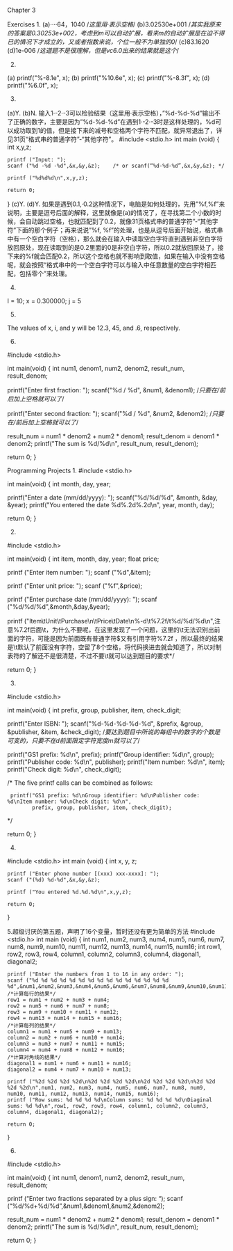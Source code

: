 Chapter 3

Exercises
1.
(a)····64，1040    /*这里用·表示空格*/
(b)3.02530e+001    /*其实我原来的答案是0.30253e+002，考虑到m可以自动扩展，看来m的自动扩展是在迫不得已的情况下才成立的，又或者指数来说，个位一般不为单独的0*/
(c)83.1620
(d)1e-006    /*这道题不是很理解，但是vc6.0出来的结果就是这个*/

2.
(a) printf("%-8.1e", x);
(b) printf("%10.6e", x);
(c) printf("%-8.3f", x);
(d) printf("%6.0f", x);

3.
(a)Y.
(b)N.
输入1·-2·-3可以检验结果（这里用·表示空格），”%d-%d-%d”输出不了正确的数字，主要是因为”%d-%d-%d”在遇到1·-2·-3时是这样处理的，%d可以成功取到1的值，但是接下来的减号和空格两个字符不匹配，就异常退出了，详见31页“格式串的普通字符”-“其他字符”。
#include <stdio.h>
int main (void)
{
int x,y,z;

	printf ("Input: ");
	scanf ("%d -%d -%d",&x,&y,&z);    /* or scanf(“%d-%d-%d”,&x,&y,&z); */

	printf ("%d%d%d\n",x,y,z);

	return 0;
}
(c)Y.
(d)Y.
如果是遇到0.1,·0.2这种情况下，电脑是如何处理的，先用”%f,%f”来说明，主要是逗号后面的解释，这里就像是(a)的情况了，在寻找第二个小数的时候，会自动跳过空格，也就匹配到了0.2，就像31页格式串的普通字符”-“其他字符”下面的那个例子；再来说说”%f, %f”的处理，也是从逗号后面开始说，格式串中有一个空白字符（空格），那么就会在输入中读取空白字符直到遇到非空白字符放回原处，现在读取到的是0.2里面的0是非空白字符，所以0.2就放回原处了，接下来的%f就会匹配0.2，所以这个空格也就不影响到取值，如果在输入中没有空格呢，就会按照“格式串中的一个空白字符可以与输入中任意数量的空白字符相匹配，包括零个”来处理。

4.
I = 10; x = 0.300000; j = 5

5.
The values of x, i, and y will be 12.3, 45, and .6, respectively.

6.
#include <stdio.h>

int main(void)
{
int num1, denom1, num2, denom2, result_num, result_denom;

printf("Enter first fraction: ");
scanf("%d / %d", &num1, &denom1);    /*只要在/前后加上空格就可以了*/

printf("Enter second fraction: ");
scanf("%d / %d", &num2, &denom2);    /*只要在/前后加上空格就可以了*/

result_num = num1 * denom2 + num2 * denom1;
result_denom = denom1 * denom2;
printf("The sum is %d/%d\n", result_num, result_denom);

return 0;
}

Programming Projects
1.
#include <stdio.h>

int main(void)
{
int month, day, year;

printf("Enter a date (mm/dd/yyyy): ");
scanf("%d/%d/%d", &month, &day, &year);
printf("You entered the date %d%.2d%.2d\n", year, month, day);

return 0;
}

2.
#include <stdio.h>

int main(void)
{
int item, month, day, year;
float price;

printf ("Enter item number: ");
scanf ("%d",&item);

printf ("Enter unit price: ");
scanf ("%f",&price);

printf ("Enter purchase date (mm/dd/yyyy): ");
scanf ("%d/%d/%d",&month,&day,&year);

printf ("Item\tUnit\tPurchase\n\tPrice\tDate\n%-d\t$%7.2f%d/%d/%d\n",item,price,month,day,year);    /*这里有两个问题要注意，一是Price的输出用的是%7.2f，因为题目中指出价格的最大取值为9999.99，共七个字符宽度和两个小数，第二是为什么不是"Item\tUnit\tPurchase\n\tPrice\tDate\n%-d\t$%7.2f/t%d/%d/%d\n",注意%7.2f后面\t，为什么不要呢，在这里发现了一个问题，这里的\t无法识别出前面的字符，可能是因为前面既有普通字符$又有引用字符%7.2f ，所以最终的结果是\t默认了前面没有字符，空留了8个空格，将代码换进去就会知道了，所以对制表符的了解还不是很清楚，不过不要\t就可以达到题目的要求*/

return 0;
}

3.
#include <stdio.h>

int main(void)
{
int prefix, group, publisher, item, check_digit;

printf("Enter ISBN: ");
scanf("%d-%d-%d-%d-%d", &prefix, &group, &publisher, &item, &check_digit);    /*要达到题目中所说的每组中的数字的个数是可变的，只要不在d前面限定字符宽度m就可以了*/

printf("GS1 prefix: %d\n", prefix);
printf("Group identifier: %d\n", group);
printf("Publisher code: %d\n", publisher);
printf("Item number: %d\n", item);
printf("Check digit: %d\n", check_digit);

/* The five printf calls can be combined as follows:

     printf("GS1 prefix: %d\nGroup identifier: %d\nPublisher code: %d\nItem number: %d\nCheck digit: %d\n",
            prefix, group, publisher, item, check_digit);
*/

return 0;
}

4.
#include <stdio.h>
int main (void)
{
int x, y, z;

	printf ("Enter phone number [(xxx) xxx-xxxx]: ");
	scanf ("(%d) %d-%d",&x,&y,&z);

	printf ("You entered %d.%d.%d\n",x,y,z);
	
	return 0;
}

5.超级讨厌的第五题，声明了16个变量，暂时还没有更为简单的方法
#include <stdio.h>
int main (void)
{
int num1, num2, num3, num4, num5, num6, num7, num8, num9, num10, num11, num12, num13, num14, num15, num16;
int row1, row2, row3, row4, column1, column2, column3, column4, diagonal1, diagonal2;

	printf ("Enter the numbers from 1 to 16 in any order: ");
	scanf ("%d %d %d %d %d %d %d %d %d %d %d %d %d %d %d %d",&num1,&num2,&num3,&num4,&num5,&num6,&num7,&num8,&num9,&num10,&num11,&num12,&num13,&num14,&num15,&num16);
    /*计算每行的结果*/
	row1 = num1 + num2 + num3 + num4;
	row2 = num5 + num6 + num7 + num8;
	row3 = num9 + num10 + num11 + num12;
	row4 = num13 + num14 + num15 + num16;
    /*计算每列的结果*/
	column1 = num1 + num5 + num9 + num13;
	column2 = num2 + num6 + num10 + num14;
	column3 = num3 + num7 + num11 + num15;
	column4 = num4 + num8 + num12 + num16;
    /*计算对角线的结果*/
	diagonal1 = num1 + num6 + num11 + num16;
	diagonal2 = num4 + num7 + num10 + num13;

	printf ("%2d %2d %2d %2d\n%2d %2d %2d %2d\n%2d %2d %2d %2d\n%2d %2d %2d %2d\n",num1, num2, num3, num4, num5, num6, num7, num8, num9, num10, num11, num12, num13, num14, num15, num16);
	printf ("Row sums: %d %d %d %d\nColumn sums: %d %d %d %d\nDiaginal sums: %d %d\n",row1, row2, row3, row4, column1, column2, column3, column4, diagonal1, diagonal2);

	return 0;
}

6.
#include <stdio.h>

int main(void)
{
int num1, denom1, num2, denom2, result_num, result_denom;

printf (“Enter two fractions separated by a plus sign: “);
scanf (“%d/%d+%d/%d”,&num1,&denom1,&num2,&denom2);

result_num = num1 * denom2 + num2 * denom1;
result_denom = denom1 * denom2;
printf("The sum is %d/%d\n", result_num, result_denom);

return 0;
}
